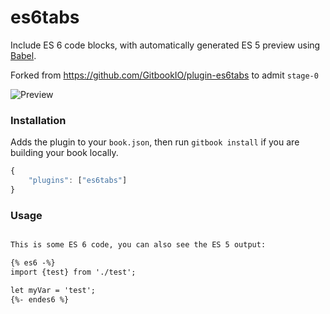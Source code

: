 # es6tabs

Include ES 6 code blocks, with automatically generated ES 5 preview using [Babel](https://babeljs.io/).

Forked from https://github.com/GitbookIO/plugin-es6tabs to admit `stage-0`

![Preview](./preview.png)

### Installation

Adds the plugin to your `book.json`, then run `gitbook install` if you are building your book locally.

```js
{
    "plugins": ["es6tabs"]
}
```

### Usage

```md

This is some ES 6 code, you can also see the ES 5 output:

{% es6 -%}
import {test} from './test';

let myVar = 'test';
{%- endes6 %}
```


